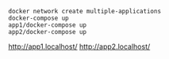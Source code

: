 ```
docker network create multiple-applications
docker-compose up
app1/docker-compose up
app2/docker-compose up
```

http://app1.localhost/
http://app2.localhost/
